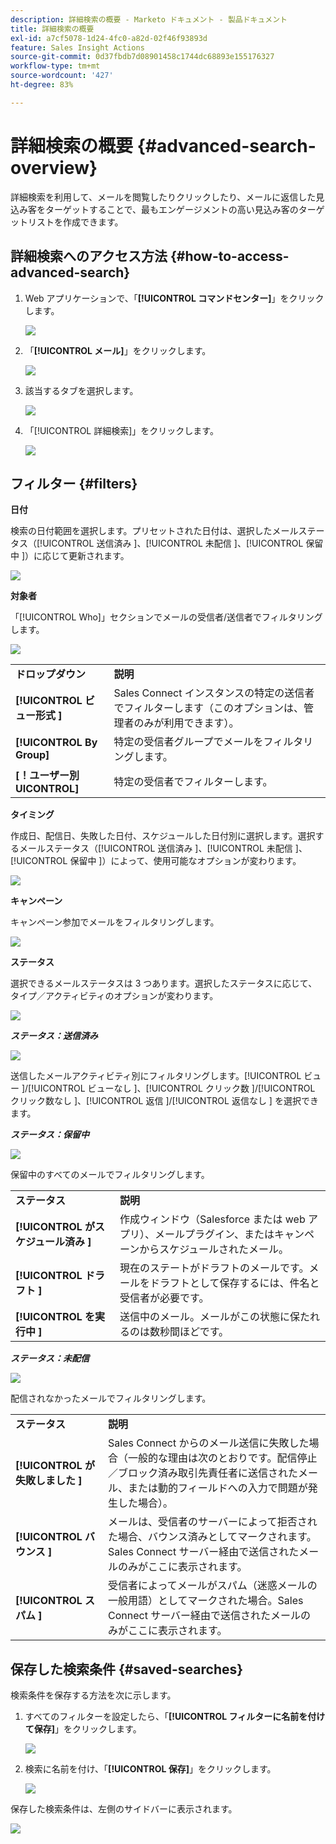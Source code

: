 ```yaml
---
description: 詳細検索の概要 - Marketo ドキュメント - 製品ドキュメント
title: 詳細検索の概要
exl-id: a7cf5078-1d24-4fc0-a82d-02f46f93893d
feature: Sales Insight Actions
source-git-commit: 0d37fbdb7d08901458c1744dc68893e155176327
workflow-type: tm+mt
source-wordcount: '427'
ht-degree: 83%

---
```


# 詳細検索の概要 {#advanced-search-overview}

詳細検索を利用して、メールを閲覧したりクリックしたり、メールに返信した見込み客をターゲットすることで、最もエンゲージメントの高い見込み客のターゲットリストを作成できます。

## 詳細検索へのアクセス方法 {#how-to-access-advanced-search}

1. Web アプリケーションで、「**[!UICONTROL コマンドセンター]**」をクリックします。

   ![](assets/advanced-search-overview-1.png)

1. 「**[!UICONTROL メール]**」をクリックします。

   ![](assets/advanced-search-overview-2.png)

1. 該当するタブを選択します。

   ![](assets/advanced-search-overview-3.png)

1. 「[!UICONTROL 詳細検索]」をクリックします。

   ![](assets/advanced-search-overview-4.png)

## フィルター {#filters}

**日付**

検索の日付範囲を選択します。プリセットされた日付は、選択したメールステータス（[!UICONTROL  送信済み ]、[!UICONTROL  未配信 ]、[!UICONTROL  保留中 ]）に応じて更新されます。

![](assets/advanced-search-overview-5.png)

**対象者**

「[!UICONTROL Who]」セクションでメールの受信者/送信者でフィルタリングします。

![](assets/advanced-search-overview-6.png)

<table>
 <tr>
  <td><strong>ドロップダウン</strong></td>
  <td><strong>説明</strong></td>
 </tr>
 <tr>
  <td><strong>[!UICONTROL ビュー形式 ]</strong></td>
  <td>Sales Connect インスタンスの特定の送信者でフィルターします（このオプションは、管理者のみが利用できます）。</td>
 </tr>
 <tr>
  <td><strong>[!UICONTROL By Group]</strong></td>
  <td>特定の受信者グループでメールをフィルタリングします。</td>
 </tr>
 <tr>
  <td><strong>[！ユーザー別 UICONTROL]</strong></td>
  <td>特定の受信者でフィルターします。</td>
 </tr>
</table>

**タイミング**

作成日、配信日、失敗した日付、スケジュールした日付別に選択します。選択するメールステータス（[!UICONTROL  送信済み ]、[!UICONTROL  未配信 ]、[!UICONTROL  保留中 ]）によって、使用可能なオプションが変わります。

![](assets/advanced-search-overview-7.png)

**キャンペーン**

キャンペーン参加でメールをフィルタリングします。

![](assets/advanced-search-overview-8.png)

**ステータス**

選択できるメールステータスは 3 つあります。選択したステータスに応じて、タイプ／アクティビティのオプションが変わります。

![](assets/advanced-search-overview-9.png)

_**ステータス：送信済み**_

![](assets/advanced-search-overview-10.png)

送信したメールアクティビティ別にフィルタリングします。[!UICONTROL  ビュー ]/[!UICONTROL  ビューなし ]、[!UICONTROL  クリック数 ]/[!UICONTROL  クリック数なし ]、[!UICONTROL  返信 ]/[!UICONTROL  返信なし ] を選択できます。

_**ステータス：保留中**_

![](assets/advanced-search-overview-11.png)

保留中のすべてのメールでフィルタリングします。

<table>
 <tr>
  <td><strong>ステータス</strong></td>
  <td><strong>説明</strong></td>
 </tr>
 <tr>
  <td><strong>[!UICONTROL がスケジュール済み ]</strong></td>
  <td>作成ウィンドウ（Salesforce または web アプリ）、メールプラグイン、またはキャンペーンからスケジュールされたメール。</td>
 </tr>
 <tr>
  <td><strong>[!UICONTROL ドラフト ]</strong></td>
  <td>現在のステートがドラフトのメールです。メールをドラフトとして保存するには、件名と受信者が必要です。</td>
 </tr>
 <tr>
  <td><strong>[!UICONTROL を実行中 ]</strong></td>
  <td>送信中のメール。メールがこの状態に保たれるのは数秒間ほどです。</td>
 </tr>
</table>

_**ステータス：未配信**_

![](assets/advanced-search-overview-12.png)

配信されなかったメールでフィルタリングします。

<table>
 <tr>
  <td><strong>ステータス</strong></td>
  <td><strong>説明</strong></td>
 </tr>
 <tr>
  <td><strong>[!UICONTROL が失敗しました ]</strong></td>
  <td>Sales Connect からのメール送信に失敗した場合（一般的な理由は次のとおりです。配信停止／ブロック済み取引先責任者に送信されたメール、または動的フィールドへの入力で問題が発生した場合）。</td>
 </tr>
 <tr>
  <td><strong>[!UICONTROL バウンス ]</strong></td>
  <td>メールは、受信者のサーバーによって拒否された場合、バウンス済みとしてマークされます。Sales Connect サーバー経由で送信されたメールのみがここに表示されます。</td>
 </tr>
 <tr>
  <td><strong>[!UICONTROL スパム ]</strong></td>
  <td>受信者によってメールがスパム（迷惑メールの一般用語）としてマークされた場合。Sales Connect サーバー経由で送信されたメールのみがここに表示されます。</td>
 </tr>
</table>

## 保存した検索条件 {#saved-searches}

検索条件を保存する方法を次に示します。

1. すべてのフィルターを設定したら、「**[!UICONTROL フィルターに名前を付けて保存]**」をクリックします。

   ![](assets/advanced-search-overview-13.png)

1. 検索に名前を付け、「**[!UICONTROL 保存]**」をクリックします。

   ![](assets/advanced-search-overview-14.png)

保存した検索条件は、左側のサイドバーに表示されます。

![](assets/advanced-search-overview-15.png)
